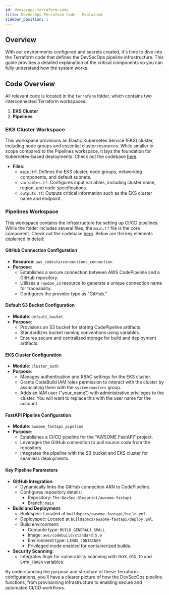 ```yaml
---
id: devsecops-terraform-code
title: DevSecOps Terraform Code - Explained
sidebar_position: 1
---
```


## Overview

With our environments configured and secrets created, it's time to dive into the Terraform code that defines the DevSecOps pipeline infrastructure. This guide provides a detailed explanation of the critical components so you can fully understand how the system works.

## Code Overview

All relevant code is located in the `terraform` folder, which contains two interconnected Terraform workspaces:

1. **EKS Cluster**
2. **Pipelines**

### EKS Cluster Workspace

This workspace provisions an Elastic Kubernetes Service (EKS) cluster, including node groups and essential cluster resources. While smaller in scope compared to the Pipelines workspace, it lays the foundation for Kubernetes-based deployments. Check out the codebase [here](https://github.com/The-DevSec-Blueprint/aws-devsecops-pipeline/tree/main/terraform/eks-cluster).

- **Files**:
  - `main.tf`: Defines the EKS cluster, node groups, networking components, and default subnets.
  - `variables.tf`: Configures input variables, including cluster name, region, and node specifications.
  - `outputs.tf`: Outputs critical information such as the EKS cluster name and endpoint.

### Pipelines Workspace

This workspace contains the infrastructure for setting up CI/CD pipelines. While the folder includes several files, the `main.tf` file is the core component. Check out the codebase [here](https://github.com/The-DevSec-Blueprint/aws-devsecops-pipeline/tree/main/terraform/eks-cluster). Below are the key elements explained in detail:

#### GitHub Connection Configuration

- **Resource**: `aws_codestarconnections_connection`
- **Purpose**:
  - Establishes a secure connection between AWS CodePipeline and a GitHub repository.
  - Utilizes a `random_id` resource to generate a unique connection name for traceability.
  - Configures the provider type as "GitHub."

#### Default S3 Bucket Configuration

- **Module**: `default_bucket`
- **Purpose**:
  - Provisions an S3 bucket for storing CodePipeline artifacts.
  - Standardizes bucket naming conventions using variables.
  - Ensures secure and centralized storage for build and deployment artifacts.

#### EKS Cluster Configuration

- **Module**: `cluster_auth`
- **Purpose**:
  - Manages authentication and RBAC settings for the EKS cluster.
  - Grants CodeBuild IAM roles permission to interact with the cluster by associating them with the `system:masters` group.
  - Adds an IAM user ("your_name") with administrative privileges to the cluster. You will want to replace this with the user name for the account.

#### FastAPI Pipeline Configuration

- **Module**: `awsome_fastapi_pipeline`
- **Purpose**:
  - Establishes a CI/CD pipeline for the "AWSOME FastAPI" project.
  - Leverages the GitHub connection to pull source code from the repository.
  - Integrates the pipeline with the S3 bucket and EKS cluster for seamless deployments.

#### Key Pipeline Parameters

- **GitHub Integration**:
  - Dynamically links the GitHub connection ARN to CodePipeline.
  - Configures repository details:
    - Repository: `The-DevSec-Blueprint/awsome-fastapi`
    - Branch: `main`
- **Build and Deployment**:
  - Buildspec: Located at `buildspecs/awsome-fastapi/build.yml`.
  - Deployspec: Located at `buildspecs/awsome-fastapi/deploy.yml`.
  - Build environment:
    - Compute type: `BUILD_GENERAL1_SMALL`
    - Image: `aws/codebuild/standard:5.0`
    - Environment type: `LINUX_CONTAINER`
    - Privileged mode enabled for containerized builds.
- **Security Scanning**:
  - Integrates Snyk for vulnerability scanning with `SNYK_ORG_ID` and `SNYK_TOKEN` variables.

By understanding the purpose and structure of these Terraform configurations, you'll have a clearer picture of how the DevSecOps pipeline functions, from provisioning infrastructure to enabling secure and automated CI/CD workflows.
